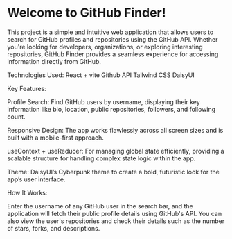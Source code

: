 # Welcome to GitHub Finder!
This project is a simple and intuitive web application that allows users to search for GitHub profiles and repositories using the GitHub API. Whether you're looking for developers, organizations, or exploring interesting repositories, GitHub Finder provides a seamless experience for accessing information directly from GitHub.

Technologies Used:
React + vite
Github API
Tailwind CSS
DaisyUI

Key Features:

Profile Search: Find GitHub users by username, displaying their key information like bio, location, public repositories, followers, and following count.

Responsive Design: The app works flawlessly across all screen sizes and is built with a mobile-first approach.

useContext + useReducer: For managing global state efficiently, providing a scalable structure for handling complex state logic within the app.

Theme: DaisyUI’s Cyberpunk theme to create a bold, futuristic look for the app’s user interface.

How It Works:

Enter the username of any GitHub user in the search bar, and the application will fetch their public profile details using GitHub's API. You can also view the user's repositories and check their details such as the number of stars, forks, and descriptions.
